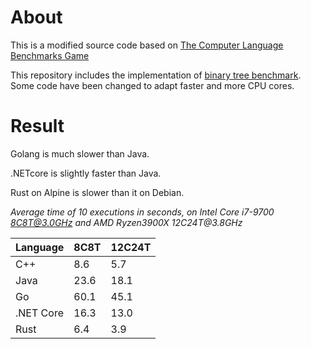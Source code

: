 About
=====
This is a modified source code based on [The Computer Language Benchmarks Game](https://benchmarksgame-team.pages.debian.net/benchmarksgame/index.html)

This repository includes the implementation of [binary tree benchmark](https://benchmarksgame-team.pages.debian.net/benchmarksgame/description/binarytrees.html#binarytrees). Some code have been changed to adapt faster and more CPU cores.

Result
======
Golang is much slower than Java.

.NETcore is slightly faster than Java.

Rust on Alpine is slower than it on Debian.

_Average time of 10 executions in seconds, on Intel Core i7-9700 8C8T@3.0GHz and AMD Ryzen3900X 12C24T@3.8GHz_

Language | 8C8T | 12C24T |
--- | --- | ---
C++ | 8.6 | 5.7
Java | 23.6 | 18.1
Go | 60.1 | 45.1
.NET Core | 16.3 | 13.0
Rust | 6.4 | 3.9
